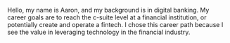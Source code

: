 Hello, my name is Aaron, and my background is in digital banking. My career goals are to reach the c-suite level at a financial institution, or potentially create and operate a fintech. I chose this career path because I see the value in leveraging technology in the financial industry.
